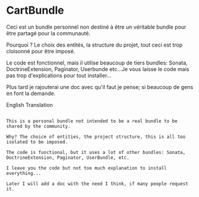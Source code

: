 CartBundle
===========

Ceci est un bundle personnel non destiné à être un véritable bundle pour être partagé pour la communauté.

Pourquoi ? Le choix des entités, la structure du projet, tout ceci est trop cloisonné pour être imposé.

Le code est fonctionnel, mais il utilise beaucoup de tiers bundles:
Sonata, DoctrineExtension, Paginator, Userbunde etc...Je vous laisse le code mais pas trop d'explications pour tout installer...

Plus tard je rajouterai une doc avec qu'il faut je pense; si beaucoup de gens en font la demande.


English Translation
~~~~~~~~~~~~~~~~~~~

This is a personal bundle not intended to be a real bundle to be shared by the community.

Why? The choice of entities, the project structure, this is all too isolated to be imposed.

The code is functional, but it uses a lot of other bundles: Sonata, DoctrineExtension, Paginator, UserBundle, etc.

I leave you the code but not too much explanation to install everything...

Later I will add a doc with the need I think, if many people request it.
